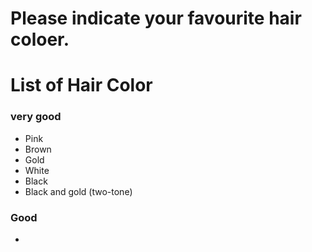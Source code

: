 # Please indicate your favourite hair coloer.

# List of Hair Color
### very good
- Pink
- Brown
- Gold
- White
- Black
- Black and gold (two-tone)


### Good 
-

